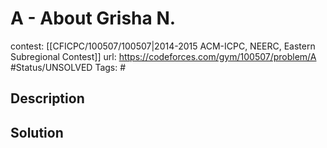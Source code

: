 # A - About Grisha N.

contest: [[CFICPC/100507/100507|2014-2015 ACM-ICPC, NEERC, Eastern Subregional Contest]]
url: https://codeforces.com/gym/100507/problem/A
#Status/UNSOLVED
Tags: #

## Description

## Solution

